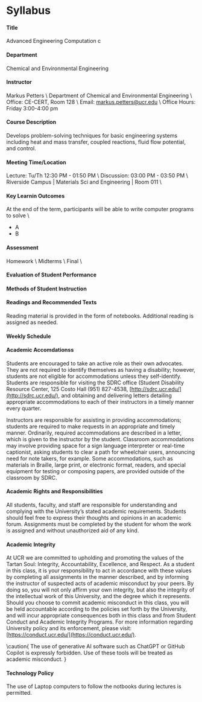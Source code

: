 # Syllabus

#### Title
Advanced Engineering Computation
c
#### Department 
Chemical and Environmental Engineering

#### Instructor
Markus Petters \\
Department of Chemical and Environmental Engineering \\
Office: CE-CERT, Room 128 \\
Email: [markus.petters@ucr.edu]() \\
Office Hours: Friday 3:00-4:00 pm

#### Course Description
Develops problem-solving techniques for basic engineering systems including heat and mass transfer, coupled reactions, fluid flow potential, and control.

#### Meeting Time/Location
Lecture: Tu/Th 12:30 PM - 01:50 PM \\
Discussion: 03:00 PM - 03:50 PM \\
Riverside Campus | Materials Sci and Engineering | Room 011 \\

#### Key Learnin Outcomes

At the end of the term, participants will be able to write computer programs to solve \\
- A
- B

#### Assessment
Homework \\ 
Midterms \\
Final \\

#### Evaluation of Student Performance


#### Methods of Student Instruction 

#### Readings and Recommended Texts
Reading material is provided in the form of notebooks. Additional reading is assigned as needed.

#### Weekly Schedule

#### Academic Accomdationss
Students are encouraged to take an active role as their own advocates. They are not required to identify themselves as having a disability; however, students are not eligible for accommodations unless they self-identify. Students are responsible for visiting the SDRC office (Student Disability Resource Center, 125 Costo Hall (951) 827-4538, [http://sdrc.ucr.edu/](http://sdrc.ucr.edu/), and obtaining and delivering letters detailing appropriate accommodations to each of their instructors in a timely manner every quarter. 

Instructors are responsible for assisting in providing accommodations; students are required to make requests in an appropriate and timely manner. Ordinarily, required accommodations are described in a letter, which is given to the instructor by the student. Classroom accommodations may involve providing space for a sign language interpreter or real-time captionist, asking students to clear a path for wheelchair users, announcing need for note takers, for example. Some accommodations, such as materials in Braille, large print, or electronic format, readers, and special equipment for testing or composing papers, are provided outside of the classroom by SDRC.

#### Academic Rights and Responsibilities
All students, faculty, and staff are responsible for understanding and complying with the University’s stated academic requirements.  Students should feel free to express their thoughts and opinions in an academic forum.  Assignments must be completed by the student for whom the work is assigned and without unauthorized aid of any kind.

#### Academic Integrity
At UCR we are committed to upholding and promoting the values of the Tartan Soul: Integrity, Accountability, Excellence, and Respect. As a student in this class, it is your responsibility to act in accordance with these values by completing all assignments in the manner described, and by informing the instructor of suspected acts of academic misconduct by your peers. By doing so, you will not only affirm your own integrity, but also the integrity of the intellectual work of this University, and the degree which it represents. Should you choose to commit academic misconduct in this class, you will be  held accountable according to the policies set forth by the University, and will incur appropriate consequences both in this class and from Student Conduct and Academic Integrity Programs. For more information regarding University policy and its enforcement, please visit: [https://conduct.ucr.edu/](https://conduct.ucr.edu/).

\caution{
The use of generative AI software such as ChatGPT or GitHub Copilot is expressly forbidden. Use of these tools will be treated as academic misconduct.
}

#### Technology Policy

The use of Laptop computers to follow the notbooks during lectures is permitted.  


